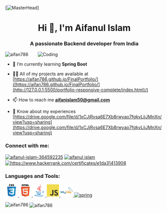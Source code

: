 [![MasterHead](https://th.bing.com/th/id/R.58d3e6bdf9b31c94ba149954002c30cc?rik=4gbMGVMXijlOiA&riu=http%3a%2f%2fwww.horizont.com.hr%2fposao%2fbackend-developer.gif&ehk=z%2fsae0Sh0cVPibIMgcBr%2fs5Lo%2bD945rNQMZb4VFnW0s%3d&risl=&pid=ImgRaw&r=0)]
<h1 align="center">Hi 👋, I'm Aifanul Islam</h1>
<h3 align="center">A passionate Backend developer from India</h3>
<img align="right" alt="Coding" width="400" src="https://cdn.dribbble.com/users/1162077/screenshots/3848914/programmer.gif">

<p align="left"> <img src="https://komarev.com/ghpvc/?username=aifan786&label=Profile%20views&color=0e75b6&style=flat" alt="aifan786" /> </p>

- 🌱 I’m currently learning **Spring Boot**

- 👨‍💻 All of my projects are available at [https://aifan786.github.io/FinalPortfolio/]([https://aifan786.github.io/FinalPortfolio/](http://127.0.0.1:5500/portfolio-responsive-complete/index.html)/)

- 📫 How to reach me **aifanislam50@gmail.com**

- 📄 Know about my experiences [https://drive.google.com/file/d/1xCJjRvsa6E7Xb8rwyao7fgkvLiiJMnXn/view?usp=sharing](https://drive.google.com/file/d/1xCJjRvsa6E7Xb8rwyao7fgkvLiiJMnXn/view?usp=sharing)

<h3 align="left">Connect with me:</h3>
<p align="left">
<a href="https://linkedin.com/in/aifanul-islam-364592235" target="blank"><img align="center" src="https://raw.githubusercontent.com/rahuldkjain/github-profile-readme-generator/master/src/images/icons/Social/linked-in-alt.svg" alt="aifanul-islam-364592235" height="30" width="40" /></a>
<a href="https://www.youtube.com/channel/UCYji6v1EurG_WGvgK5y0HYg" target="blank"><img align="center" src="https://raw.githubusercontent.com/rahuldkjain/github-profile-readme-generator/master/src/images/icons/Social/youtube.svg" alt="aifanul islam" height="30" width="40" /></a>
<a href="https://www.hackerrank.com/certificates/e1da31413908" target="blank"><img align="center" src="https://raw.githubusercontent.com/rahuldkjain/github-profile-readme-generator/master/src/images/icons/Social/hackerrank.svg" alt="https://www.hackerrank.com/certificates/e1da31413908" height="30" width="40" /></a>
</p>

<h3 align="left">Languages and Tools:</h3>
<p align="left"> <a href="https://www.w3schools.com/css/" target="_blank" rel="noreferrer"> <img src="https://raw.githubusercontent.com/devicons/devicon/master/icons/css3/css3-original-wordmark.svg" alt="css3" width="40" height="40"/> </a> <a href="https://www.w3.org/html/" target="_blank" rel="noreferrer"> <img src="https://raw.githubusercontent.com/devicons/devicon/master/icons/html5/html5-original-wordmark.svg" alt="html5" width="40" height="40"/> </a> <a href="https://www.java.com" target="_blank" rel="noreferrer"> <img src="https://raw.githubusercontent.com/devicons/devicon/master/icons/java/java-original.svg" alt="java" width="40" height="40"/> </a> <a href="https://developer.mozilla.org/en-US/docs/Web/JavaScript" target="_blank" rel="noreferrer"> <img src="https://raw.githubusercontent.com/devicons/devicon/master/icons/javascript/javascript-original.svg" alt="javascript" width="40" height="40"/> </a> <a href="https://www.mysql.com/" target="_blank" rel="noreferrer"> <img src="https://raw.githubusercontent.com/devicons/devicon/master/icons/mysql/mysql-original-wordmark.svg" alt="mysql" width="40" height="40"/> </a> <a href="https://spring.io/" target="_blank" rel="noreferrer"> <img src="https://www.vectorlogo.zone/logos/springio/springio-icon.svg" alt="spring" width="40" height="40"/> </a> </p>

<p><img align="left" src="https://github-readme-stats.vercel.app/api/top-langs?username=aifan786&show_icons=true&locale=en&layout=compact" alt="aifan786" /></p>

<p>&nbsp;<img align="center" src="https://github-readme-stats.vercel.app/api?username=aifan786&show_icons=true&locale=en" alt="aifan786" /></p>
